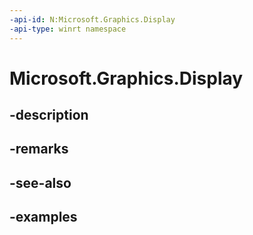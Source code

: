 ```yaml
---
-api-id: N:Microsoft.Graphics.Display
-api-type: winrt namespace
---
```


# Microsoft.Graphics.Display



## -description

## -remarks

## -see-also

## -examples


